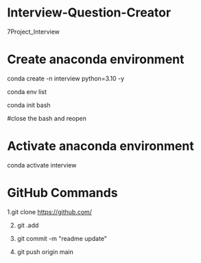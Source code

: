 # Interview-Question-Creator
7Project_Interview

# Create anaconda environment
conda create -n interview python=3.10 -y

conda env list

conda init bash

#close the bash and reopen

# Activate anaconda environment
conda activate interview


# GitHub Commands

1.git clone https://github.com/

2. git .add

3. git commit -m "readme update"

4. git push origin main
